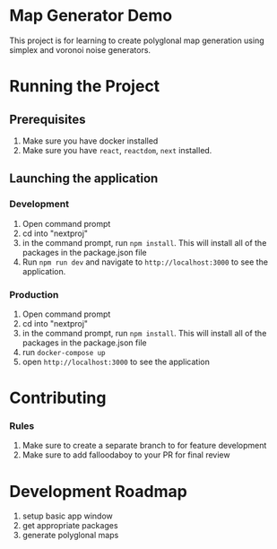 # Map Generator Demo

This project is for learning to create polyglonal map generation using simplex and voronoi noise generators.

# Running the Project
## Prerequisites
1. Make sure you have docker installed
2. Make sure you have `react`, `reactdom`, `next` installed.

## Launching the application
### Development
1. Open command prompt
2. cd into "nextproj" 
3. in the command prompt, run `npm install`. This will install all of the packages in the package.json file
4. Run `npm run dev` and navigate to `http://localhost:3000` to see the application.

### Production
1. Open command prompt
2. cd into "nextproj" 
3. in the command prompt, run `npm install`. This will install all of the packages in the package.json file
4. run `docker-compose up`
5. open `http://localhost:3000` to see the application

# Contributing
### Rules
1. Make sure to create a separate branch to for feature development
2. Make sure to add falloodaboy to your PR for final review

# Development Roadmap
1. setup basic app window
2. get appropriate packages
3. generate polyglonal maps